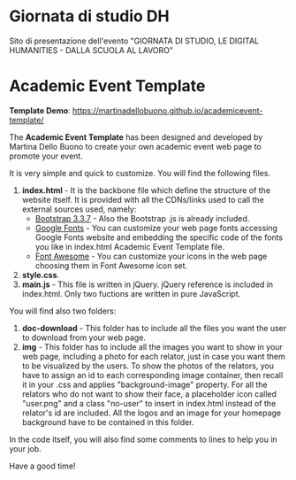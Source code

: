 # Giornata di studio DH
 Sito di presentazione dell'evento "GIORNATA DI STUDIO, LE DIGITAL HUMANITIES - DALLA SCUOLA AL LAVORO" 

 # Academic Event Template

<b>Template Demo</b>: https://martinadellobuono.github.io/academicevent-template/

The <b>Academic Event Template</b> has been designed and developed by Martina Dello Buono to create your own academic event web page to promote your event.

It is very simple and quick to customize. You will find the following files.

<ol>
  <li><b>index.html</b> - It is the backbone file which define the structure of the website itself. It is provided with all the CDNs/links used to   call the external sources used, namely:
    <ul>
      <li><a href="https://getbootstrap.com/docs/3.3/getting-started/" target="_blank" alt="Google Fonts website">Bootstrap 3.3.7</a> - Also the         Bootstrap .js is already included.</li>
      <li><a href="https://fonts.google.com/" target="_blank" alt="Google Fonts website">Google Fonts</a> - You can customize your web page fonts       accessing Google Fonts website and embedding the specific code of the fonts you like in index.html Academic Event Template file.</li>
      <li><a href="https://fontawesome.com/" target="_blank" alt="Google Fonts website">Font Awesome</a> - You can customize your icons in the web       page choosing them in Font Awesome icon set.</li>
    </ul>
  </li>
  <li><b>style.css</b>.</li>
  <li><b>main.js</b> - This file is written in jQuery. jQuery reference is included in index.html. Only two fuctions are written in pure             JavaScript.</li>
</ol>

You will find also two folders:
<ol>
  <li><b>doc-download</b> - This folder has to include all the files you want the user to download from your web page.</li>
  <li><b>img</b> - This folder has to include all the images you want to show in your web page, including a photo for each relator, just in case     you want them to be visualized by the users. To show the photos of the relators, you have to assign an id to each corresponding image container,   then recall it in your .css and applies "background-image" property. For all the relators who do not want to show their face, a placeholder icon       called "user.png" and a class "no-user" to insert in index.html instead of the relator's id are included. All the logos and an image for your     homepage background have to be contained in this folder.</li>
</ol> 

In the code itself, you will also find some comments to lines to help you in your job.

Have a good time!


